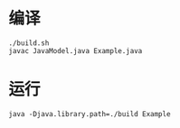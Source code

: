 
# 编译
```
./build.sh
javac JavaModel.java Example.java
```

# 运行
```
java -Djava.library.path=./build Example
```
